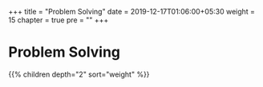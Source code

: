 +++
title = "Problem Solving"
date = 2019-12-17T01:06:00+05:30
weight = 15
chapter = true
pre = "<b></b>"
+++

<!-- ### Chapter X -->

# Problem Solving

{{% children depth="2" sort="weight" %}}
